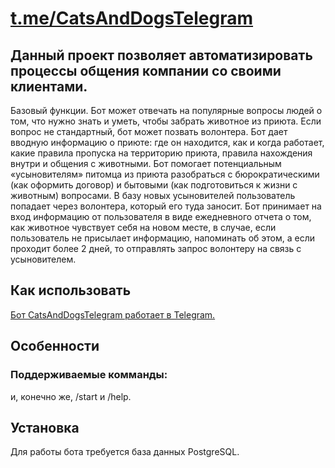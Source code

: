 # [t.me/CatsAndDogsTelegram](https://t.me/CatsAndDogsTelegram)



## Данный проект позволяет автоматизировать процессы общения компании со своими клиентами.

Базовый функции.
Бот может отвечать на популярные вопросы людей о том, что нужно знать и уметь, чтобы забрать животное из приюта.
Если вопрос не стандартный, бот может позвать волонтера.
Бот дает вводную информацию о приюте: где он находится, как и когда работает, какие правила пропуска на территорию приюта, правила нахождения внутри и общения с животными.
Бот помогает потенциальным «усыновителям» питомца из приюта разобраться с бюрократическими (как оформить договор) и бытовыми (как подготовиться к жизни с животным) вопросами.
В базу новых усыновителей пользователь попадает через волонтера, который его туда заносит. Бот принимает на вход информацию от пользователя в виде ежедневного отчета о том, как животное чувствует себя на новом месте, в случае, если пользователь не присылает информацию, напоминать об этом, а если проходит более 2 дней, то отправлять запрос волонтеру на связь с усыновителем.


## Как использовать

[Бот CatsAndDogsTelegram работает в Telegram.](https://t.me/CatsAndDogsTelegram)  

## Особенности

### Поддерживаемые комманды:



и, конечно же, /start и /help.

## Установка

Для работы бота требуется база данных PostgreSQL.  


